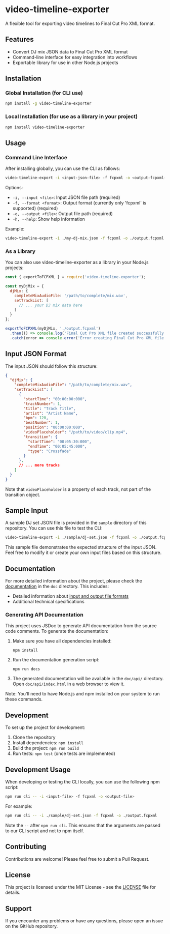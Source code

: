 # video-timeline-exporter

A flexible tool for exporting video timelines to Final Cut Pro XML format.

## Features

- Convert DJ mix JSON data to Final Cut Pro XML format
- Command-line interface for easy integration into workflows
- Exportable library for use in other Node.js projects

## Installation

### Global Installation (for CLI use)

```bash
npm install -g video-timeline-exporter
```

### Local Installation (for use as a library in your project)

```bash
npm install video-timeline-exporter
```

## Usage

### Command Line Interface

After installing globally, you can use the CLI as follows:

```bash
video-timeline-export -i <input-json-file> -f fcpxml -o <output-fcpxml-file>
```

Options:
- `-i, --input <file>`: Input JSON file path (required)
- `-f, --format <format>`: Output format (currently only 'fcpxml' is supported) (required)
- `-o, --output <file>`: Output file path (required)
- `-h, --help`: Show help information

Example:
```bash
video-timeline-export -i ./my-dj-mix.json -f fcpxml -o ./output.fcpxml
```

### As a Library

You can also use video-timeline-exporter as a library in your Node.js projects:

```javascript
const { exportToFCPXML } = require('video-timeline-exporter');

const myDjMix = {
  djMix: {
    completeMixAudioFile: '/path/to/complete/mix.wav',
    setTrackList: [
      // ... your DJ mix data here
    ]
  }
};

exportToFCPXML(myDjMix, './output.fcpxml')
  .then(() => console.log('Final Cut Pro XML file created successfully'))
  .catch(error => console.error('Error creating Final Cut Pro XML file:', error));
```

## Input JSON Format

The input JSON should follow this structure:

```json
{
  "djMix": {
    "completeMixAudioFile": "/path/to/complete/mix.wav",
    "setTrackList": [
      {
        "startTime": "00:00:00:000",
        "trackNumber": 1,
        "title": "Track Title",
        "artist": "Artist Name",
        "bpm": 120,
        "beatNumber": 1,
        "position": "00:00:00:000",
        "videoPlaceholder": "/path/to/video/clip.mp4",
        "transition": {
          "startTime": "00:05:30:000",
          "endTime": "00:05:45:000",
          "type": "Crossfade"
        }
      },
      // ... more tracks
    ]
  }
}
```

Note that `videoPlaceholder` is a property of each track, not part of the transition object.

## Sample Input

A sample DJ set JSON file is provided in the `sample` directory of this repository. You can use this file to test the CLI:

```bash
video-timeline-export -i ./sample/dj-set.json -f fcpxml -o ./output.fcpxml
```

This sample file demonstrates the expected structure of the input JSON. Feel free to modify it or create your own input files based on this structure.

## Documentation

For more detailed information about the project, please check the [documentation](./doc/README.md) in the `doc` directory. This includes:

- Detailed information about [input and output file formats](./doc/file-formats.md)
- Additional technical specifications

### Generating API Documentation

This project uses JSDoc to generate API documentation from the source code comments. To generate the documentation:

1. Make sure you have all dependencies installed:
   ```
   npm install
   ```

2. Run the documentation generation script:
   ```
   npm run docs
   ```

3. The generated documentation will be available in the `doc/api/` directory. Open `doc/api/index.html` in a web browser to view it.

Note: You'll need to have Node.js and npm installed on your system to run these commands.

## Development

To set up the project for development:

1. Clone the repository
2. Install dependencies: `npm install`
3. Build the project: `npm run build`
4. Run tests: `npm test` (once tests are implemented)

## Development Usage

When developing or testing the CLI locally, you can use the following npm script:

```bash
npm run cli -- -i <input-file> -f fcpxml -o <output-file>
```

For example:

```bash
npm run cli -- -i ./sample/dj-set.json -f fcpxml -o ./output.fcpxml
```

Note the `--` after `npm run cli`. This ensures that the arguments are passed to our CLI script and not to npm itself.


## Contributing

Contributions are welcome! Please feel free to submit a Pull Request.

## License

This project is licensed under the MIT License - see the [LICENSE](LICENSE) file for details.

## Support

If you encounter any problems or have any questions, please open an issue on the GitHub repository.